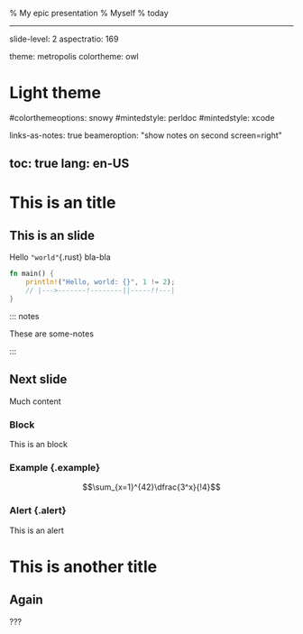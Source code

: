 % My epic presentation
% Myself
% today

---
slide-level: 2
aspectratio: 169

theme: metropolis
colortheme: owl

# Light theme
#colorthemeoptions: snowy
#mintedstyle: perldoc
#mintedstyle: xcode

links-as-notes: true
beameroption: "show notes on second screen=right"

toc: true
lang: en-US
---

# This is an title

## This is an slide

Hello `"world"`{.rust} bla-bla

```rust
fn main() {
	println!("Hello, world: {}", 1 != 2);
	// |--->-------!--------||-----!!---|
}
```

::: notes

These are some-notes

:::


## Next slide

Much content

### Block

This is an block

### Example {.example}

$$\sum_{x=1}^{42}\dfrac{3^x}{!4}$$

### Alert {.alert}

This is an alert

# This is another title

## Again

???
